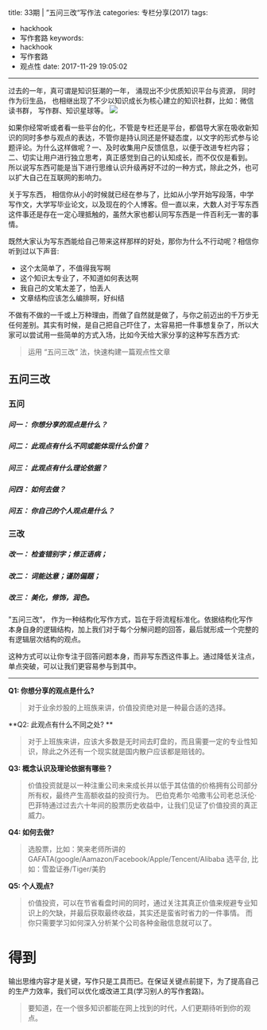 title: 33期 | ”五问三改“写作法
categories: 专栏分享(2017)
tags:
  - hackhook
  - 写作套路
keywords:
  - hackhook
  - 写作套路
  - 观点性
date: 2017-11-29 19:05:02
---
过去的一年，真可谓是知识狂潮的一年， 涌现出不少优质知识平台与资源， 同时作为衍生品， 也相继出现了不少以知识成长为核心建立的知识社群，比如：微信读书群， 写作群、知识星球等。
![](http://7wy48o.com1.z0.glb.clouddn.com/2017-11-29-110634.jpg-blogpic)
<!-- more -->
如果你经常听或者看一些平台的化，不管是专栏还是平台，都倡导大家在吸收新知识的同时多参与观点的表达，不管你是持认同还是怀疑态度，以文字的形式参与论题评论。为什么这样做呢？一、及时收集用户反馈信息，以便于改进专栏内容；二、切实让用户进行独立思考，真正感觉到自己的认知成长，而不仅仅是看到。
所以说写东西可能是当下进行思维认识升级再好不过的一种方式，除此之外，也可以扩大自己在互联网的影响力。

关于写东西， 相信你从小的时候就已经在参与了，比如从小学开始写段落，中学写作文，大学写毕业论文，以及现在的个人博客。但一直以来，大数人对于写东西这件事还是存在一定心理抵触的，虽然大家也都认同写东西是一件百利无一害的事情。

既然大家认为写东西能给自己带来这样那样的好处，那你为什么不行动呢？相信你听到过以下声音:
- 这个太简单了，不值得我写啊
- 这个知识太专业了，不知道如何表达啊
- 我自己的文笔太差了，怕丢人
- 文章结构应该怎么编排啊，好纠结
 
不做有不做的一千或上万种理由，而做了自然就是做了，与你之前迈出的千万步无任何差别。其实有时候，是自己把自己吓住了，太容易把一件事想复杂了，所以大家可以尝试用一些简单的方式入场，比如今天给大家分享的这种写东西方式: 
> 运用 “五问三改” 法，快速构建一篇观点性文章
 
## 五问三改
### 五问
##### **问一：** 你想分享的观点是什么？
##### **问二：** 此观点有什么不同或能体现什么价值？
##### **问三：** 此观点有什么理论依据？
##### **问四：** 如何去做？
##### **问五：** 你自己的个人观点是什么？
### 三改
##### **改一：** 检查错别字；修正语病；
##### **改二：** 词能达意；谨防偏题；
##### **改三：** 美化，修饰，润色。

”五问三改“， 作为一种结构化写作方式，旨在于将流程标准化。依据结构化写作本身自身的逻辑结构，加上我们对于每个分解问题的回答，最后就形成一个完整的有逻辑层次结构的观点。

这种方式可以让你专注于回答问题本身，而非写东西这件事上。通过降低关注点，单点突破，可以让我们更容易参与到其中。

----
**Q1: 你想分享的观点是什么?**
> 对于业余炒股的上班族来讲，价值投资绝对是一种最合适的选择。

**Q2: 此观点有什么不同之处? **
> 对于上班族来讲，应该大多数是无时间去盯盘的，而且需要一定的专业性知识，除此之外还有一个现实就是国内散户应该都是赔钱的。

**Q3: 概念认识及理论依据有哪些？**
> 价值投资就是以一种注重公司未来成长并以低于其估值的价格拥有公司部分所有权，最终产生高额收益的投资行为。
> 巴伯克希尔·哈撒韦公司老总沃伦·巴菲特通过过去六十年间的股票历史收益中，让我们见证了价值投资的真正威力。

**Q4: 如何去做?**
> 选股票，比如：笑来老师所讲的GAFATA(google/Aamazon/Facebook/Apple/Tencent/Alibaba
> 选平台, 比如：雪盈证券/Tiger/美豹

**Q5: 个人观点?**
> 价值投资，可以在节省看盘时间的同时，通过关注其真正价值来规避专业知识上的欠缺，并最后获取最终收益，其实还是蛮省时省力的一件事情。
> 而你只需要学习如何深入分析某个公司各种金融信息就可以了。

# 得到
输出思维内容才是关键，写作只是工具而已。在保证关键点前提下，为了提高自己的生产力效率，我们可以优化或改进工具(学习别人的写作套路)。
> 要知道，在一个很多知识都能在网上找到的时代，人们更期待听到你的观点。